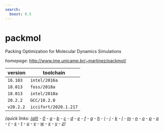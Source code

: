 ```yaml
---
search:
  boost: 0.5
---
```

# packmol

Packing Optimization for Molecular Dynamics Simulations

*homepage*: <http://www.ime.unicamp.br/~martinez/packmol/>

version | toolchain
--------|----------
``16.103`` | ``intel/2016a``
``18.013`` | ``foss/2018a``
``18.013`` | ``intel/2018a``
``20.2.2`` | ``GCC/10.2.0``
``v20.2.2`` | ``iccifort/2020.1.217``


*(quick links: [(all)](../index.md) - [0](../0/index.md) - [a](../a/index.md) - [b](../b/index.md) - [c](../c/index.md) - [d](../d/index.md) - [e](../e/index.md) - [f](../f/index.md) - [g](../g/index.md) - [h](../h/index.md) - [i](../i/index.md) - [j](../j/index.md) - [k](../k/index.md) - [l](../l/index.md) - [m](../m/index.md) - [n](../n/index.md) - [o](../o/index.md) - [p](../p/index.md) - [q](../q/index.md) - [r](../r/index.md) - [s](../s/index.md) - [t](../t/index.md) - [u](../u/index.md) - [v](../v/index.md) - [w](../w/index.md) - [x](../x/index.md) - [y](../y/index.md) - [z](../z/index.md))*


